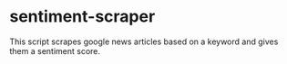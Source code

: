 # sentiment-scraper
This script scrapes google news articles based on a keyword and gives them a sentiment score. 
